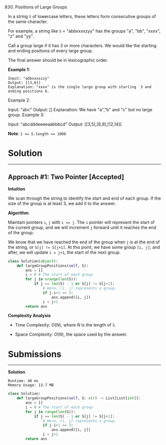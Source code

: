 830. Positions of Large Groups

In a string `S` of lowercase letters, these letters form consecutive groups of the same character.

For example, a string like `S` = "abbxxxxzyy" has the groups "a", "bb", "xxxx", "z" and "yy".

Call a group large if it has 3 or more characters.  We would like the starting and ending positions of every large group.

The final answer should be in lexicographic order.

**Example 1:**
```
Input: "abbxxxxzzy"
Output: [[3,6]]
Explanation: "xxxx" is the single large group with starting  3 and ending positions 6.
```
Example 2:

Input: "abc"
Output: []
Explanation: We have "a","b" and "c" but no large group.
Example 3:

Input: "abcdddeeeeaabbbcd"
Output: [[3,5],[6,9],[12,14]]
 

**Note**:  `1 <= S.length <= 1000`

# Solution
---
## Approach #1: Two Pointer [Accepted]
**Intuition**

We scan through the string to identify the start and end of each group. If the size of the group is at least 3, we add it to the answer.

**Algorithm**

Maintain pointers `i`, `j` with `i <= j`. The `i` pointer will represent the start of the current group, and we will increment `j` forward until it reaches the end of the group.

We know that we have reached the end of the group when `j` is at the end of the string, or `S[j] != S[j+1]`. At this point, we have some group `[i, j]`; and after, we will update `i = j+1`, the start of the next group.

```python
class Solution(object):
    def largeGroupPositions(self, S):
        ans = []
        i = 0 # The start of each group
        for j in xrange(len(S)):
            if j == len(S) - 1 or S[j] != S[j+1]:
                # Here, [i, j] represents a group.
                if j-i+1 >= 3:
                    ans.append([i, j])
                i = j+1
        return ans
```

**Complexity Analysis**

* Time Complexity: $O(N)$, where $N$ is the length of `S`.

* Space Complexity: $O(N)$, the space used by the answer.


# Submissions
---
**Solution**
```
Runtime: 48 ms
Memory Usage: 13.7 MB
```
```python
class Solution:
    def largeGroupPositions(self, S: str) -> List[List[int]]:
        ans = []
        i = 0 # The start of each group
        for j in range(len(S)):
            if j == len(S) - 1 or S[j] != S[j+1]:
                # Here, [i, j] represents a group.
                if j-i+1 >= 3:
                    ans.append([i, j])
                i = j+1
        return ans
```